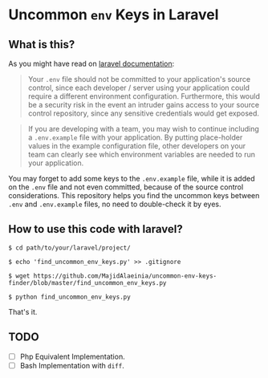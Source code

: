 # Uncommon `env` Keys in Laravel


## What is this?

As you might have read on [laravel documentation](https://laravel.com/docs/5.6/configuration#environment-configuration):  
  

> Your `.env` file should not be committed to your application's source control, since each developer / server using your application could require a different environment configuration. Furthermore, this would be a security risk in the event an intruder gains access to your source control repository, since any sensitive credentials would get exposed.

> If you are developing with a team, you may wish to continue including a `.env.example` file with your application. By putting place-holder values in the example configuration file, other developers on your team can clearly see which environment variables are needed to run your application.

You may forget to add some keys to the `.env.example` file, while it is added on the `.env` file and not even committed, because of the source control considerations. This repository helps you find the uncommon keys between `.env` and `.env.example` files, no need to double-check it by eyes.

## How to use this code with laravel?
```
$ cd path/to/your/laravel/project/

$ echo 'find_uncommon_env_keys.py' >> .gitignore

$ wget https://github.com/MajidAlaeinia/uncommon-env-keys-finder/blob/master/find_uncommon_env_keys.py

$ python find_uncommon_env_keys.py
```
  

That's it.

## TODO
- [ ] Php Equivalent Implementation.  
- [ ] Bash Implementation with `diff`.
